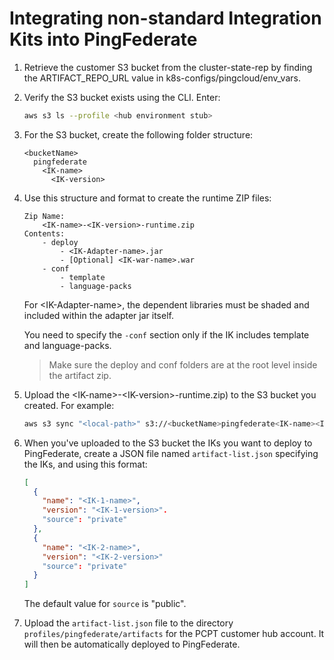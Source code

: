 # Integrating non-standard Integration Kits into PingFederate

1. Retrieve the customer S3 bucket from the cluster-state-rep by finding the ARTIFACT_REPO_URL value in k8s-configs/pingcloud/env_vars. 

2. Verify the  S3 bucket exists using the CLI. Enter:

   ```bash
   aws s3 ls --profile <hub environment stub>
   ```

3. For the S3 bucket, create the following folder structure:

   ```text
   <bucketName>
     pingfederate
       <IK-name>
         <IK-version>
   ```

4. Use this structure and format to create the runtime ZIP files:

   ```text
   Zip Name: 
       <IK-name>-<IK-version>-runtime.zip
   Contents:
       - deploy
           - <IK-Adapter-name>.jar 
           - [Optional] <IK-war-name>.war
       - conf 
           - template
           - language-packs
   ```

   For \<IK-Adapter-name>, the dependent libraries must be shaded and included within the adapter jar itself.

   You need to specify the `-conf` section only if the IK includes template and language-packs.

   > Make sure the deploy and conf folders are at the root level inside the artifact zip.

5. Upload the \<IK-name>-\<IK-version>-runtime.zip) to the S3 bucket you created. For example:

   ```bash
   aws s3 sync "<local-path>" s3://<bucketName>pingfederate<IK-name><IK-version>
   ```

6. When you've uploaded to the S3 bucket the IKs you want to deploy to PingFederate, create a JSON file named `artifact-list.json` specifying the IKs, and using this format:

   ```json
   [
     {
       "name": "<IK-1-name>",
       "version": "<IK-1-version>".
       "source": "private"
     },
     {
       "name": "<IK-2-name>",
       "version": "<IK-2-version>"
       "source": "private"
     }
   ]
   ```

   The default value for `source` is "public".

7. Upload the `artifact-list.json` file to the directory `profiles/pingfederate/artifacts` for the PCPT customer hub account. It will then be automatically deployed to PingFederate.

